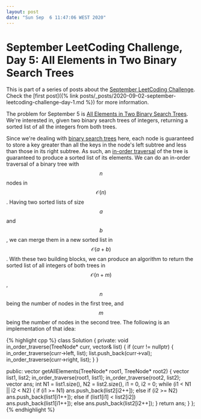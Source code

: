 ```yaml
---
layout: post
date: "Sun Sep  6 11:47:06 WEST 2020"
---
```


# September LeetCoding Challenge, Day 5: All Elements in Two Binary Search Trees

<div class="message" markdown="1">

This is part of a series of posts about the [September LeetCoding
Challenge][september-challenge]. Check the [first post]({% link
posts/_posts/2020-09-02-september-leetcoding-challenge-day-1.md %}) for more
information.

</div>

The problem for September 5 is [All Elements in Two Binary Search
Trees][problem]. We're interested in, given two binary search trees of integers,
returning a sorted list of all the integers from both trees.

Since we're dealing with [binary search trees][bst] here, each node is
guaranteed to store a key greater than all the keys in the node's left subtree
and less than those in its right subtree. As such, an [in-order
traversal][in-order] of the tree is guaranteed to produce a sorted list of its
elements. We can do an in-order traversal of a binary tree with $$n$$ nodes in
$$\mathcal{O}(n)$$. Having two sorted lists of size $$a$$ and $$b$$, we can
merge them in a new sorted list in $$\mathcal{O}(a + b)$$. With these two
building blocks, we can produce an algorithm to return the sorted list of all
integers of both trees in $$\mathcal{O}(n + m)$$, $$n$$ being the number of
nodes in the first tree, and $$m$$ being the number of nodes in the second tree.
The following is an implementation of that idea:

{% highlight cpp %}
class Solution {
private:
  void in_order_traverse(TreeNode* curr, vector<int>& list) {
    if (curr != nullptr) {
      in_order_traverse(curr->left, list);
      list.push_back(curr->val);
      in_order_traverse(curr->right, list);
    }
  }

public:
  vector<int> getAllElements(TreeNode* root1, TreeNode* root2) {
    vector<int> list1, list2;
    in_order_traverse(root1, list1);
    in_order_traverse(root2, list2);
    vector<int> ans;
    int N1 = list1.size(), N2 = list2.size(), i1 = 0, i2 = 0;
    while (i1 < N1 || i2 < N2) {
      if (i1 >= N1)
        ans.push_back(list2[i2++]);
      else if (i2 >= N2)
        ans.push_back(list1[i1++]);
      else if (list1[i1] < list2[i2])
        ans.push_back(list1[i1++]);
      else
        ans.push_back(list2[i2++]);
    }
    return ans;
  }
};
{% endhighlight %}

[bst]: https://en.wikipedia.org/wiki/Binary_search_tree
[in-order]: https://en.wikipedia.org/wiki/Tree_traversal#In-order_(LNR)
[problem]: https://leetcode.com/problems/all-elements-in-two-binary-search-trees/
[september-challenge]: https://leetcode.com/explore/challenge/card/september-leetcoding-challenge/
